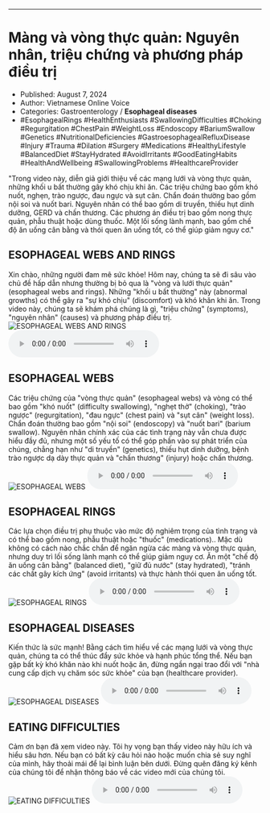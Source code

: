 
---

# Màng và vòng thực quản: Nguyên nhân, triệu chứng và phương pháp điều trị

- Published: August 7, 2024
- Author: Vietnamese Online Voice
- Categories: Gastroenterology / **Esophageal diseases**
- #EsophagealRings #HealthEnthusiasts #SwallowingDifficulties #Choking #Regurgitation #ChestPain #WeightLoss #Endoscopy #BariumSwallow #Genetics #NutritionalDeficiencies #GastroesophagealRefluxDisease #Injury #Trauma #Dilation #Surgery #Medications #HealthyLifestyle #BalancedDiet #StayHydrated #AvoidIrritants #GoodEatingHabits #HealthAndWellbeing #SwallowingProblems #HealthcareProvider

"Trong video này, diễn giả giới thiệu về các mạng lưới và vòng thực quản, những khối u bất thường gây khó chịu khi ăn. Các triệu chứng bao gồm khó nuốt, nghẹn, trào ngược, đau ngực và sụt cân. Chẩn đoán thường bao gồm nội soi và nuốt bari. Nguyên nhân có thể bao gồm di truyền, thiếu hụt dinh dưỡng, GERD và chấn thương. Các phương án điều trị bao gồm nong thực quản, phẫu thuật hoặc dùng thuốc. Một lối sống lành mạnh, bao gồm chế độ ăn uống cân bằng và thói quen ăn uống tốt, có thể giúp giảm nguy cơ."


## ESOPHAGEAL WEBS AND RINGS

Xin chào, những người đam mê sức khỏe! Hôm nay, chúng ta sẽ đi sâu vào chủ đề hấp dẫn nhưng thường bị bỏ qua là "vòng và lưới thực quản" (esophageal webs and rings). Những "khối u bất thường" này (abnormal growths) có thể gây ra "sự khó chịu" (discomfort) và khó khăn khi ăn. Trong video này, chúng ta sẽ khám phá chúng là gì, "triệu chứng" (symptoms), "nguyên nhân" (causes) và phương pháp điều trị.
![ESOPHAGEAL WEBS AND RINGS](https://http-archiver-apis-production-80.schnworks.com/storage/images/transitions/2024-08-07/transition--22465574902-Montserrat-Regular-1A237E.jpg)
<audio controls>
    <source src="https://http-archiver-apis-production-80.schnworks.com/storage/storage/audio/file-45670007532.mp3" type="audio/mpeg">
</audio>



## ESOPHAGEAL WEBS

Các triệu chứng của "vòng thực quản" (esophageal webs) và vòng có thể bao gồm "khó nuốt" (difficulty swallowing), "nghẹt thở" (choking), "trào ngược" (regurgitation), "đau ngực" (chest pain) và "sụt cân" (weight loss). Chẩn đoán thường bao gồm "nội soi" (endoscopy) và "nuốt bari" (barium swallow). Nguyên nhân chính xác của các tình trạng này vẫn chưa được hiểu đầy đủ, nhưng một số yếu tố có thể góp phần vào sự phát triển của chúng, chẳng hạn như "di truyền" (genetics), thiếu hụt dinh dưỡng, bệnh trào ngược dạ dày thực quản và "chấn thương" (injury) hoặc chấn thương.
![ESOPHAGEAL WEBS](https://http-archiver-apis-production-80.schnworks.com/storage/images/transitions/2024-08-07/transition--4994674228-Montserrat-Medium-880E4F.jpg)
<audio controls>
    <source src="https://http-archiver-apis-production-80.schnworks.com/storage/storage/audio/file-3273872671.mp3" type="audio/mpeg">
</audio>



## ESOPHAGEAL RINGS

Các lựa chọn điều trị phụ thuộc vào mức độ nghiêm trọng của tình trạng và có thể bao gồm nong, phẫu thuật hoặc "thuốc" (medications).. Mặc dù không có cách nào chắc chắn để ngăn ngừa các màng và vòng thực quản, nhưng duy trì lối sống lành mạnh có thể giúp giảm nguy cơ. Ăn một "chế độ ăn uống cân bằng" (balanced diet), "giữ đủ nước" (stay hydrated), "tránh các chất gây kích ứng" (avoid irritants) và thực hành thói quen ăn uống tốt.
![ESOPHAGEAL RINGS](https://http-archiver-apis-production-80.schnworks.com/storage/images/transitions/2024-08-07/transition--41218087377-Montserrat-Thin-512DA8.jpg)
<audio controls>
    <source src="https://http-archiver-apis-production-80.schnworks.com/storage/storage/audio/file-37680425503.mp3" type="audio/mpeg">
</audio>



## ESOPHAGEAL DISEASES

Kiến thức là sức mạnh! Bằng cách tìm hiểu về các mạng lưới và vòng thực quản, chúng ta có thể thúc đẩy sức khỏe và hạnh phúc tổng thể. Nếu bạn gặp bất kỳ khó khăn nào khi nuốt hoặc ăn, đừng ngần ngại trao đổi với "nhà cung cấp dịch vụ chăm sóc sức khỏe" của bạn (healthcare provider).
![ESOPHAGEAL DISEASES](https://http-archiver-apis-production-80.schnworks.com/storage/images/transitions/2024-08-07/transition-8542210684-Montserrat-Regular-1A237E.jpg)
<audio controls>
    <source src="https://http-archiver-apis-production-80.schnworks.com/storage/storage/audio/file-16433900643.mp3" type="audio/mpeg">
</audio>



## EATING DIFFICULTIES

Cảm ơn bạn đã xem video này. Tôi hy vọng bạn thấy video này hữu ích và hiểu sâu hơn. Nếu bạn có bất kỳ câu hỏi nào hoặc muốn chia sẻ suy nghĩ của mình, hãy thoải mái để lại bình luận bên dưới. Đừng quên đăng ký kênh của chúng tôi để nhận thông báo về các video mới của chúng tôi.
![EATING DIFFICULTIES](https://http-archiver-apis-production-80.schnworks.com/storage/images/transitions/2024-08-07/transition-11563940368-Montserrat-ExtraBold-9C27B0.jpg)
<audio controls>
    <source src="https://http-archiver-apis-production-80.schnworks.com/storage/storage/audio/file-11815029014.mp3" type="audio/mpeg">
</audio>

